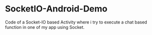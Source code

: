 # SocketIO-Android-Demo

Code of a Socket-IO based Activity where i try to execute a chat based function in one of my app using Socket.
